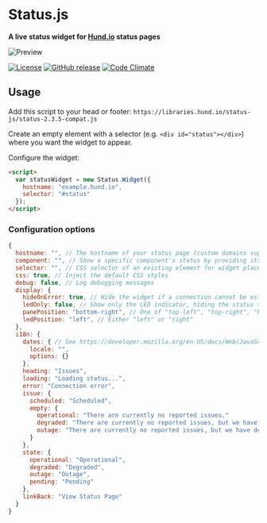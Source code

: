 # Status.js
**A live status widget for [Hund.io](https://hund.io/?ref=oss) status pages**

![Preview](https://libraries.hund.io/status-js/preview.png)

[![License](https://img.shields.io/github/license/hundio/status.js.svg?maxAge=2592000)](https://github.com/hundio/status.js/blob/master/LICENSE) [![GitHub release](https://img.shields.io/github/release/hundio/status.js.svg?maxAge=2592000)](https://github.com/hundio/status.js/releases) [![Code Climate](https://img.shields.io/codeclimate/github/hundio/status.js.svg?maxAge=2592000)](https://codeclimate.com/github/hundio/status.js)


## Usage

Add this script to your head or footer: `https://libraries.hund.io/status-js/status-2.3.5-compat.js`

Create an empty element with a selector (e.g. `<div id="status"></div>`) where you want the widget to appear.

Configure the widget:

```html
<script>
  var statusWidget = new Status.Widget({
    hostname: "example.hund.io",
    selector: "#status"
  });
</script>
```

### Configuration options

```javascript
{
  hostname: "", // The hostname of your status page (custom domains supported)
  component: "", // Show a specific component's status by providing its id
  selector: "", // CSS selector of an existing element for widget placement
  css: true, // Inject the default CSS styles
  debug: false, // Log debugging messages
  display: {
    hideOnError: true, // Hide the widget if a connection cannot be established
    ledOnly: false, // Show only the LED indicator, hiding the status text
    panePosition: "bottom-right", // One of "top-left", "top-right", "bottom-left", "bottom-right"
    ledPosition: "left", // Either "left" or "right"
  },
  i18n: {
    dates: { // See https://developer.mozilla.org/en-US/docs/Web/JavaScript/Reference/Global_Objects/Date/toLocaleString#Parameters
      locale: "",
      options: {}
    },
    heading: "Issues",
    loading: "Loading status...",
    error: "Connection error",
    issue: {
      scheduled: "Scheduled",
      empty: {
        operational: "There are currently no reported issues."
        degraded: "There are currently no reported issues, but we have detected that at least one component is degraded."
        outage: "There are currently no reported issues, but we have detected outages on at least one component."
      }
    },
    state: {
      operational: "Operational",
      degraded: "Degraded",
      outage: "Outage",
      pending: "Pending"
    },
    linkBack: "View Status Page"
  }
}
```
